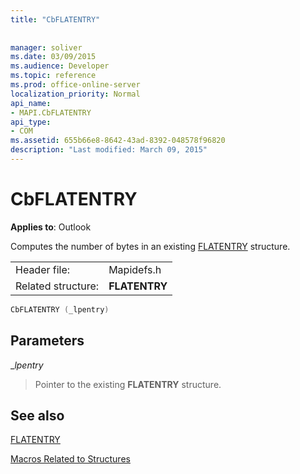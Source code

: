 ```yaml
---
title: "CbFLATENTRY"
 
 
manager: soliver
ms.date: 03/09/2015
ms.audience: Developer
ms.topic: reference
ms.prod: office-online-server
localization_priority: Normal
api_name:
- MAPI.CbFLATENTRY
api_type:
- COM
ms.assetid: 655b66e8-8642-43ad-8392-048578f96820
description: "Last modified: March 09, 2015"
---
```


# CbFLATENTRY

  
  
**Applies to**: Outlook 
  
Computes the number of bytes in an existing [FLATENTRY](flatentry.md) structure. 
  
|||
|:-----|:-----|
|Header file:  <br/> |Mapidefs.h  <br/> |
|Related structure:  <br/> |**FLATENTRY** <br/> |
   
```cpp
CbFLATENTRY (_lpentry)
```

## Parameters

 __lpentry_
  
> Pointer to the existing **FLATENTRY** structure. 
    
## See also



[FLATENTRY](flatentry.md)


[Macros Related to Structures](macros-related-to-structures.md)

